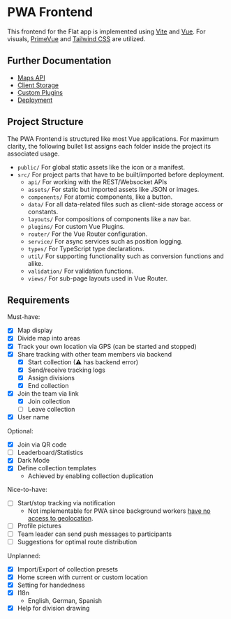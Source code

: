 # PWA Frontend

This frontend for the Flat app is implemented using [Vite](https://vitejs.dev/) and [Vue](https://vuejs.org/).
For visuals, [PrimeVue](https://primevue.org/) and [Tailwind CSS](https://tailwindcss.com/) are utilized.

## Further Documentation

-   [Maps API](/docs/frontend-pwa/maps-api.md)
-   [Client Storage](/docs/frontend-pwa/client-storage.md)
-   [Custom Plugins](/docs/frontend-pwa/custom-plugins.md)
-   [Deployment](/docs/frontend-pwa/deploy.md)

## Project Structure

The PWA Frontend is structured like most Vue applications.
For maximum clarity, the following bullet list assigns each folder inside the project its associated usage.

-   `public/`
    For global static assets like the icon or a manifest.
-   `src/`
    For project parts that have to be built/imported before deployment.
    -   `api/`
        For working with the REST/Websocket APIs
    -   `assets/`
        For static but imported assets like JSON or images.
    -   `components/`
        For atomic components, like a button.
    -   `data/`
        For all data-related files such as client-side storage access or constants.
    -   `layouts/`
        For compositions of components like a nav bar.
    -   `plugins/`
        For custom Vue Plugins.
    -   `router/`
        For the Vue Router configuration.
    -   `service/`
        For async services such as position logging.
    -   `types/`
        For TypeScript type declarations.
    -   `util/`
        For supporting functionality such as conversion functions and alike.
    -   `validation/`
        For validation functions.
    -   `views/`
        For sub-page layouts used in Vue Router.

## Requirements

Must-have:

-   [x] Map display
-   [x] Divide map into areas
-   [x] Track your own location via GPS (can be started and stopped)
-   [x] Share tracking with other team members via backend
    - [x] Start collection (⚠ has backend error)
    - [x] Send/receive tracking logs
    - [x] Assign divisions
    - [x] End collection
-   [x] Join the team via link
    -   [x] Join collection
    -   [ ] Leave collection
-   [x] User name

Optional:

-   [x] Join via QR code
-   [ ] Leaderboard/Statistics
-   [x] Dark Mode
-   [x] Define collection templates
    -   Achieved by enabling collection duplication

Nice-to-have:

-   [ ] Start/stop tracking via notification
    -    Not implementable for PWA since background workers [have no access to geolocation](https://stackoverflow.com/a/54208989/11793652).
-   [ ] Profile pictures
-   [ ] Team leader can send push messages to participants
-   [ ] Suggestions for optimal route distribution

Unplanned:

-   [x] Import/Export of collection presets
-   [x] Home screen with current or custom location
-   [x] Setting for handedness
-   [x] I18n
    -   English, German, Spanish
-   [x] Help for division drawing
